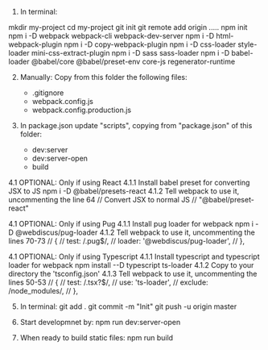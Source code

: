 1. In terminal:

mkdir my-project
cd my-project
git init
git remote add origin .....
npm init
npm i -D webpack webpack-cli webpack-dev-server
npm i -D html-webpack-plugin
npm i -D copy-webpack-plugin
npm i -D css-loader style-loader mini-css-extract-plugin
npm i -D sass sass-loader
npm i -D babel-loader @babel/core @babel/preset-env core-js regenerator-runtime



2. Manually:
Copy from this folder the following files:
    - .gitignore
    - webpack.config.js
    - webpack.config.production.js





3. In package.json update "scripts", copying from "package.json" of this folder:
    - dev:server
    - dev:server-open
    - build


4.1 OPTIONAL: Only if using React
    4.1.1 Install babel preset for converting JSX to JS
        npm i -D @babel/presets-react
    4.1.2 Tell webpack to use it, uncommenting the line 64
        // Convert JSX to normal JS
        // "@babel/preset-react"

4.1 OPTIONAL: Only if using Pug 
    4.1.1 Install pug loader for webpack
        npm i -D @webdiscus/pug-loader
    4.1.2 Tell webpack to use it, uncommenting the lines 70-73
        // {
        //   test: /\.pug$/,
        //   loader: '@webdiscus/pug-loader',
        // },

4.1 OPTIONAL: Only if using Typescript
    4.1.1 Install typescript and typescript loader for webpack
        npm install --D typescript ts-loader
    4.1.2 Copy to your directory the 'tsconfig.json'
    4.1.3 Tell webpack to use it, uncommenting the lines 50-53
        // {
        //   test: /\.tsx?$/,
        //   use: 'ts-loader',
        //   exclude: /node_modules/,
        // },


5. In terminal:
git add .
git commit -m "Init"
git push -u origin master

6. Start developmnet by:
npm run dev:server-open

7. When ready to build static files:
npm run build